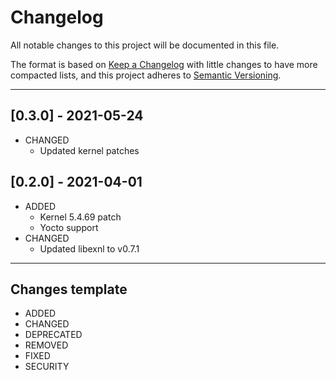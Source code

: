 # Changelog

All notable changes to this project will be documented in this file.

The format is based on [Keep a Changelog](https://keepachangelog.com/en/1.0.0/) with little changes to have more compacted lists, and this project adheres to [Semantic Versioning](https://semver.org/spec/v2.0.0.html).

<hr>

## [0.3.0] - 2021-05-24

* CHANGED
    * Updated kernel patches

## [0.2.0] - 2021-04-01

* ADDED
    * Kernel 5.4.69 patch
    * Yocto support
* CHANGED
    * Updated libexnl to v0.7.1

<hr>

## Changes template

* ADDED 
* CHANGED
* DEPRECATED
* REMOVED
* FIXED
* SECURITY
